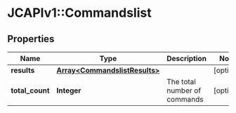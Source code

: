 # JCAPIv1::Commandslist

## Properties
Name | Type | Description | Notes
------------ | ------------- | ------------- | -------------
**results** | [**Array&lt;CommandslistResults&gt;**](CommandslistResults.md) |  | [optional] 
**total_count** | **Integer** | The total number of commands | [optional] 


